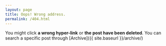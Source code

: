 ```yaml
---
layout: page
title: Oops! Wrong address.
permalink: /404.html
---
```

You might click **a wrong hyper-link** or **the post have been deleted**. You can search a specific post through [Archive]({{ site.baseurl }}/archive/)